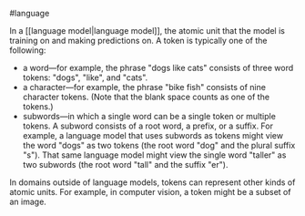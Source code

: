 #language

In a [[language model|language model]], the atomic unit that the model is
training on and making predictions on. A token is typically one of the
following:

<ul>
<li>a word—for example, the phrase &quot;dogs like cats&quot; consists of three word
tokens: &quot;dogs&quot;, &quot;like&quot;, and &quot;cats&quot;.</li>
<li>a character—for example, the phrase &quot;bike fish&quot; consists of nine
character tokens. (Note that the blank space counts as one of the tokens.)</li>
<li>subwords—in which a single word can be a single token or multiple tokens.
A subword consists of a root word, a prefix, or a suffix. For example,
a language model that uses subwords as tokens might view the word &quot;dogs&quot;
as two tokens (the root word &quot;dog&quot; and the plural suffix &quot;s&quot;). That same
language model might view the single word &quot;taller&quot; as two subwords (the
root word &quot;tall&quot; and the suffix &quot;er&quot;).</li>
</ul>

In domains outside of language models, tokens can represent other kinds of
atomic units. For example, in computer vision, a token might be a subset
of an image.

